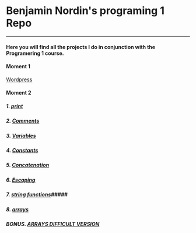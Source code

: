 #  Benjamin Nordin's programing 1 Repo #

***

#### Here you will find all the projects I do in conjunction with the Programering 1 course. ####

#### Moment 1 ####

[Wordpress](https://wp.benjaminnordin.se/)

#### Moment 2 ####
##### 1. [print](./moment2/print.md) #####
##### 2. [Comments](./moment2/comments.md) #####
##### 3. [Variables](./moment2/variables.md) #####
##### 4. [Constants](./moment2/constants.md) #####
##### 5. [Concatenation](./moment2/concatenation.md) #####
##### 6. [Escaping](./moment2/escape.md) #####
##### 7. [string functions](./moment2/stringfunc.md)#####
##### 8. [arrays](./moment2/arrays.md) #####
##### BONUS. [ARRAYS DIFFICULT VERSION](./moment2/bonus.md) #####
